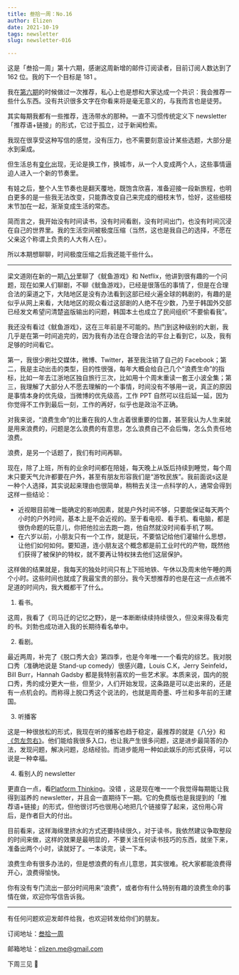 ```yaml
---
title: 叁拾一周：No.16
author: Elizen
date: 2021-10-19
tags: newsletter
slug: newsletter-016

---
```

这是「叁拾一周」第十六期，感谢这周新增的邮件订阅读者，目前订阅人数达到了 162 位。我的下一个目标是 181 。

我在[第六期](https://elizen.me/newsletter/2021/08/newsletter-006/)的时候做过一次推荐，私心上也是想和大家达成一个共识：我会推荐一些什么东西。没有共识很多文字在你看来将是毫无意义的，与我而言也是徒劳。

其实每期我都有一些推荐，连汤带水的那种。一直不习惯传统定义下 newsletter「推荐语+链接」的形式，它过于孤立，过于新闻检索。

我现在很享受这种写信的感觉，没有压力，也不需要刻意设计某些选题，大部分是水到渠成。

但生活总有[变化](https://elizen.me/newsletter/2021/10/newsletter-015/)出现，无论是换工作，换城市，从一个人变成两个人，这些事情逼迫人进入一个新的节奏里。

有娃之后，整个人生节奏也是翻天覆地，既饱含欣喜，准备迎接一段新旅程，也明白更多的是一些我无法改变，只能靠改变自己来完成的细枝末节，恰好，这些细枝末节加在一起，渐渐变成生活的常态。

简而言之，我开始没有时间读书，没有时间看剧，没有时间出门，也没有时间沉浸在自己的世界里。我的生活空间被极度压缩（当然，这也是我自己的选择，不愿在父亲这个称谓上负责的人大有人在）。

所以本期想聊聊，时间极度压缩之后我还能干些什么。

----

梁文道刚在新的一期[八分](https://www.xiaoyuzhoufm.com/episode/61696e7fe59c80a91d5dd52f)里聊了《鱿鱼游戏》和 Netflix，他讲到很有趣的一个问题，现在如果人们聊剧，不聊《鱿鱼游戏》，已经是很落伍的事情了，但是在合理合法的渠道之下，大陆地区是没有办法看到这部已经火遍全球的韩剧的，有趣的是似乎从网上来看，大陆地区的观众看过这部剧的人绝不在少数，乃至于韩国外交部已经发文希望问清楚盗版输出的问题，韩国本土也成立了民间组织“不要偷看我”。

我还没有看过《鱿鱼游戏》，这在三年前是不可能的。热门到这种级别的大剧，我几乎是在第一时间追完的，因为我有办法在合理合法的平台上看到它，以及，我有足够的时间看它。

第一，我很少刷社交媒体，微博、Twitter，甚至我注销了自己的 Facebook；第二，我是主动出击的类型，目的性很强，每年大概会给自己几个“浪费生命”的指标，比如一年去江浙地区独自旅行三次，比如用十个周末重读一套王小波全集；第三，我理解了大部分人不愿去理解的一个事情，时间没有不够用一说，真正的原因是事情本身的优先级，当微博的优先级高，工作 PPT 自然可以往后延一延，因为你觉得不工作到最后一刻，工作的再好，似乎也是政治不正确。

对我来说，“浪费生命”的比重在我的人生占着很重要的位置，甚至我认为人生来就是用来浪费的，问题是怎么浪费的有意思，怎么浪费自己不会后悔，怎么负责任地浪费。

浪费，是另一个话题了，我们有时间再聊。

现在，除了上班，所有的业余时间都在陪娃，每天晚上从饭后持续到睡觉，每个周末只要天气允许都要在户外，甚至有朋友形容我们是“游牧民族”。我前面说s这是一种个人选择，其实说起来理由也很简单，稍稍去关注一点科学的人，通常会得到这样一些结论：

- 近视眼目前唯一能确定的影响因素，就是户外时间不够，只要能保证每天两个小时的户外时间，基本上是不会近视的。至于看电视、看手机、看电脑，都是很伪命题的玩意儿，你把他拉出去跑一跑，他自然就没时间看手机了啊。
- 在六岁以前，小朋友只有一个工作，就是玩，不要惦记给他们灌输什么思想，让他们如何如何。要知道，连小朋友这个概念都是前工业时代的产物，既然他们获得了被保护的特权，就不要再让特权抹去他们这层保护。

这样做的结果就是，我每天的独处时间只有上下班地铁、午休以及周末他午睡的两个小时。这些时间也就成了我最宝贵的部分。我今天想推荐的也是在这一点点微不足道的时间内，我大概都干了什么。

1. 看书。

这周，我看了《司马迁的记忆之野》，是一本断断续续持续很久，但没来得及看完的书。刘勃也成功进入我的长期待看名单中。

2. 看剧。

最近两周，补完了《脱口秀大会》第四季，也是今年唯一一个看完的综艺。我对脱口秀（准确地说是 Stand-up comedy）很感兴趣，Louis C.K，Jerry Seinfeld，Bill Burr，Hannah Gadsby 都是我特别喜欢的一些艺术家。本质来说，国内的脱口秀，秀的成分更大一些，但至少，人们开始发现，这条路是可以走出来的，还是有一点机会的。而称得上脱口秀这个说法的，也就是周奇墨、呼兰和多年前的王建国。

3. 听播客

这是一种很放松的形式，我现在听的播客也趋于稳定，最推荐的就是《八分》和[《忽左忽右》](https://www.xiaoyuzhoufm.com/podcast/5e4ee557418a84a0466737b7)。他们能给我很多入口，也让我产生很多问题，这是进步最简答的办法，发现问题，解决问题，总结经验。而进步能用一种如此娱乐的形式获得，可以说是一种幸福。

4. 看别人的 newsletter

更直白一点，看[Platform Thinking](https://pt.plus/)。没错 ，这是现在唯一一个我觉得每期能让我得到滋养的 newsletter，并且会一直期待下一期。它的免费版也是我提到的「推荐语+链接」的形式，但他很讨巧也很用心地把几个链接穿了起来，这份用心背后，是作者巨大的付出。

目前看来，这样海绵里挤水的方式还要持续很久，对于读书，我依然建议争取整段的时间来做，这样的效果是最明显的，不要关注任何读书技巧的东西，就坐下来，准备出两个小时，读就好了。一本读完，读一下本。

浪费生命有很多办法的，但是想浪费的有点儿意思，其实很难。祝大家都能浪费得开心，浪费得愉快。

你有没有专门流出一部分时间用来“浪费”，或者你有什么特别有趣的浪费生命的事情在做，欢迎你写信告诉我。

----

有任何问题欢迎发邮件给我，也欢迎转发给你们的朋友。

订阅地址：[叁拾一周](https://www.getrevue.co/profile/Elizen)

邮箱地址：[elizen.me@gmail.com](mailto:elizen.me@gmail.com)

下周三见 👋